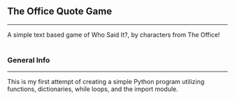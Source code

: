## The Office Quote Game

___

A simple text based game of Who Said It?, by characters from The Office!  
<br> 

### General Info

___

<p> This is my first attempt of creating a simple Python program utilizing functions, dictionaries, while loops, and the import module.
